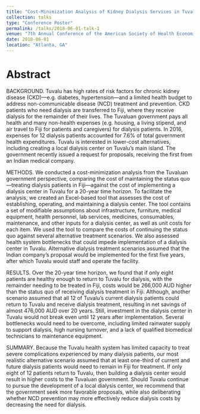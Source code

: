 ```yaml
---
title: "Cost-Minimization Analysis of Kidney Dialysis Services in Tuvalu"
collection: talks
type: "Conference Poster"
permalink: /talks/2018-06-01-talk-1
venue: "7th Annual Conference of the American Society of Health Economists"
date: 2018-06-01
location: "Atlanta, GA"
---
```


Abstract
======
BACKGROUND. Tuvalu has high rates of risk factors for chronic kidney disease (CKD)—e.g. diabetes, hypertension—and a limited health budget to address non-communicable disease (NCD) treatment and prevention. CKD patients who need dialysis are transferred to Fiji, where they receive dialysis for the remainder of their lives. The Tuvaluan government pays all health and many non-health expenses (e.g. housing, a living stipend, and air travel to Fiji for patients and caregivers) for dialysis patients. In 2016, expenses for 12 dialysis patients accounted for 7.6% of total government health expenditures. Tuvalu is interested in lower-cost alternatives, including creating a local dialysis center on Tuvalu’s main island. The government recently issued a request for proposals, receiving the first from an Indian medical company.

METHODS. We conducted a cost-minimization analysis from the Tuvaluan government perspective, comparing the cost of maintaining the status quo—treating dialysis patients in Fiji—against the cost of implementing a dialysis center in Tuvalu for a 20-year time horizon. To facilitate the analysis, we created an Excel-based tool that assesses the cost of establishing, operating, and maintaining a dialysis center. The tool contains a set of modifiable assumptions about infrastructure, furniture, medical equipment, health personnel, lab services, medicines, consumables, maintenance, and other inputs for a dialysis center, as well as unit costs for each item. We used the tool to compare the costs of continuing the status quo against several alternative treatment scenarios. We also assessed health system bottlenecks that could impede implementation of a dialysis center in Tuvalu. Alternative dialysis treatment scenarios assumed that the Indian company’s proposal would be implemented for the first five years, after which Tuvalu would staff and operate the facility.

RESULTS. Over the 20-year time horizon, we found that if only eight patients are healthy enough to return to Tuvalu for dialysis, with the remainder needing to be treated in Fiji, costs would be 266,000 AUD higher than the status quo of receiving dialysis treatment in Fiji. Although, another scenario assumed that all 12 of Tuvalu’s current dialysis patients could return to Tuvalu and receive dialysis treatment, resulting in net savings of almost 476,000 AUD over 20 years. Still, investment in the dialysis center in Tuvalu would not break even until 12 years after implementation. Several bottlenecks would need to be overcome, including limited rainwater supply to support dialysis, high nursing turnover, and a lack of qualified biomedical technicians to maintenance equipment.

SUMMARY. Because the Tuvalu health system has limited capacity to treat severe complications experienced by many dialysis patients, our most realistic alternative scenario assumed that at least one-third of current and future dialysis patients would need to remain in Fiji for treatment. If only eight of 12 patients return to Tuvalu, then building a dialysis center would result in higher costs to the Tuvaluan government. Should Tuvalu continue to pursue the development of a local dialysis center, we recommend that the government seek more favorable proposals, while also deliberating whether NCD prevention may more effectively reduce dialysis costs by decreasing the need for dialysis.
